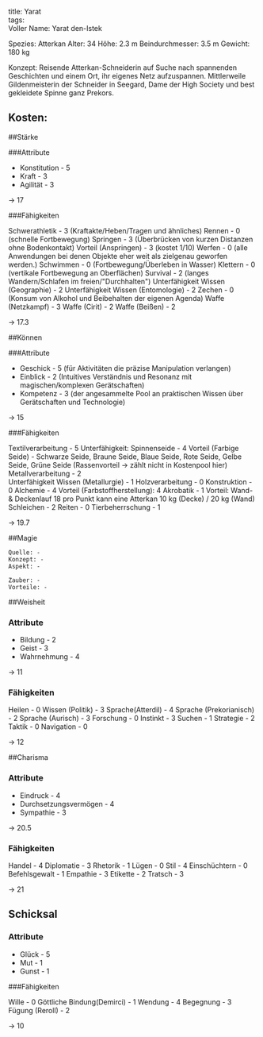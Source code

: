 title: Yarat  
tags:   
Voller Name: Yarat den-Istek

Spezies: Atterkan
Alter: 34
Höhe: 2.3 m
Beindurchmesser: 3.5 m
Gewicht: 180 kg

Konzept: Reisende Atterkan-Schneiderin auf Suche nach spannenden Geschichten und einem Ort, ihr eigenes Netz aufzuspannen.
Mittlerweile Gildenmeisterin der Schneider in Seegard, Dame der High Society und best gekleidete Spinne ganz Prekors.

## Kosten:

##Stärke
  
###Attribute 

* Konstitution - 5
* Kraft - 3
* Agilität - 3

-> 17

###Fähigkeiten

Schwerathletik - 3 (Kraftakte/Heben/Tragen und ähnliches)
Rennen - 0 (schnelle Fortbewegung)
Springen - 3 (Überbrücken von kurzen Distanzen ohne Bodenkontakt)
Vorteil (Anspringen) - 3 (kostet 1/10)
Werfen - 0 (alle Anwendungen bei denen Objekte eher weit als zielgenau geworfen werden.)
Schwimmen - 0 (Fortbewegung/Überleben in Wasser)
Klettern - 0 (vertikale Fortbewegung an Oberflächen)
Survival - 2 (langes Wandern/Schlafen im freien/"Durchhalten")
Unterfähigkeit Wissen (Geographie) - 2
Unterfähigkeit Wissen (Entomologie) - 2
Zechen - 0 (Konsum von Alkohol und Beibehalten der eigenen Agenda)
Waffe (Netzkampf) - 3
Waffe (Cirit) - 2
Waffe (Beißen) - 2

-> 17.3

##Können

###Attribute

* Geschick - 5 (für Aktivitäten die präzise Manipulation verlangen)
* Einblick - 2 (Intuitives Verständnis und Resonanz mit magischen/komplexen Gerätschaften)
* Kompetenz - 3 (der angesammelte Pool an praktischen Wissen über Gerätschaften und Technologie)

-> 15

###Fähigkeiten

Textilverarbeitung - 5
Unterfähigkeit: Spinnenseide - 4
Vorteil (Farbige Seide) - Schwarze Seide, Braune Seide, Blaue Seide, Rote Seide, Gelbe Seide, Grüne Seide (Rassenvorteil -> zählt nicht in Kostenpool hier)
Metallverarbeitung - 2  
Unterfähigkeit Wissen (Metallurgie) - 1
Holzverarbeitung - 0
Konstruktion - 0
Alchemie - 4
Vorteil (Farbstoffherstellung): 4
Akrobatik - 1
Vorteil: Wand- & Deckenlauf 18
                pro Punkt kann eine Atterkan 10 kg (Decke) / 20 kg (Wand)
Schleichen - 2
Reiten - 0
Tierbeherrschung - 1

-> 19.7

##Magie

	Quelle: -
	Konzept: -
	Aspekt: -

	Zauber: -
	Vorteile: -

##Weisheit

### Attribute

* Bildung - 2  
* Geist - 3 
* Wahrnehmung - 4

-> 11  

### Fähigkeiten
Heilen - 0
Wissen (Politik) - 3
Sprache(Atterdil) - 4
Sprache (Prekorianisch) - 2 
Sprache (Aurisch) - 3
Forschung - 0
Instinkt - 3
Suchen - 1
Strategie - 2
Taktik - 0
Navigation - 0
        
-> 12

##Charisma

### Attribute

* Eindruck - 4 
* Durchsetzungsvermögen - 4
* Sympathie - 3

-> 20.5

### Fähigkeiten

Handel - 4
Diplomatie - 3
Rhetorik - 1
Lügen - 0
Stil - 4
Einschüchtern - 0
Befehlsgewalt - 1
Empathie - 3
Etikette - 2
Tratsch - 3

-> 21

## Schicksal

### Attribute

* Glück - 5
* Mut - 1  
* Gunst - 1    

###Fähigkeiten
	
Wille - 0
Göttliche Bindung(Demirci) - 1
Wendung - 4
Begegnung - 3
Fügung (Reroll) - 2

-> 10